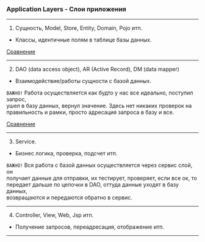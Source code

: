 ### Application Layers - Слои приложения

- - -  

1) Сущность, Model, Store, Entity, Domain, Pojo итп.  
- Классы, идентичные полям в таблице базы данных.  

[Сравнение](https://stackoverflow.com/questions/15540147/differentiating-between-domain-model-and-entity-with-respect-to-mvc)

- - -  

2) DAO (data access object), AR (Active Record), DM (data mapper)  
- Взаимодействие/работы сущности с базой данных.  

`ВАЖНО!` Работа осуществляется как будто у нас все идеально, поступил запрос,  
ушел в базу данных, вернул значение. Здесь нет никаких проверок на  
правильность и рамки, просто адресация запроса в базу и все.  

[Сравнение](https://jeka.by/post/1094/dao-vs-active-record-vs-data-mapper/)  

- - -  

3) Service.  
- Бизнес логика, проверка, подсчет итп.  

`ВАЖНО!` Вся работа с базой данных осуществляется через сервис слой, он  
получает данные для отправки, их тестирует, проверяет, если все ок, то  
передает дальше по цепочки в DAO, оттуда данные уходят в базу данных,   
возвращаются и передаются обратно в сервис.  

- - -  

4) Controller, View, Web, Jsp итп.  
- Получение запросов, переадресация, отображение итп.  

- - -  
